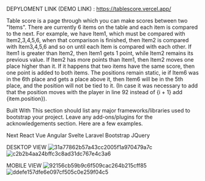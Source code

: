 DEPYLOMENT LINK (DEMO LINK) : https://tablescore.vercel.app/

Table score is a page through which you can make scores between two "Items". There are currently 6 items on the table and each item is compared to the next. For example, we have Item1, which must be compared with Item2,3,4,5,6, when that comparison is finished, then Item2 is compared with Item3,4,5,6 and so on until each Item is compared with each other. If Item1 is greater than Item2, then Item1 gets 1 point, while Item2 remains its previous value. If Item2 has more points than Item1, then Item2 moves one place higher than it. If it happens that two items have the same score, then one point is added to both items. The positions remain static, ie if Item6 was in the 6th place and gets a place above it, then Item6 will be in the 5th place, and the position will not be tied to it. (In case it was necessary to add that the position moves with the player in line 92 instead of <td>{i + 1}</td> add <td>{item.position}</td>).

Built With
This section should list any major frameworks/libraries used to bootstrap your project. Leave any add-ons/plugins for the acknowledgements section. Here are a few examples.

Next
React
Vue
Angular
Svelte
Laravel
Bootstrap
JQuery

DESKTOP VIEW 
![31a77862b57a43cc2005f1a970479a7c](https://user-images.githubusercontent.com/80320950/184510395-78cce451-b051-431f-8cec-6f2b687df7c9.png)
![c2b2b4aa24bffc3c8ad31dc767e4c3a6](https://user-images.githubusercontent.com/80320950/184510400-49ea091c-2f2b-4c9e-a871-43f4b6ebbb23.png)

MOBILE VIEW
![92156cb59b9c6f509cac264b215cff85](https://user-images.githubusercontent.com/80320950/184510699-afa5bbd2-20a3-4394-8cd7-94e4aeab3d28.png)
![ddefe157dfe6e097cf505c0e259f04c5](https://user-images.githubusercontent.com/80320950/184510706-b7ced867-2e9c-4544-bf1d-44eec13d6194.png)

